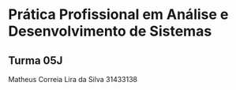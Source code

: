 # Prática Profissional em Análise e Desenvolvimento de Sistemas

## Turma 05J

Matheus Correia Lira da Silva 31433138
